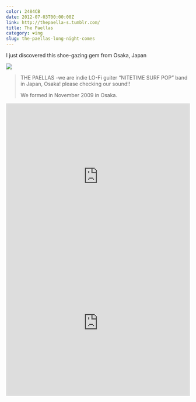 ```yaml
---
color: 2484CB
date: 2012-07-03T00:00:00Z
link: http://thepaella-s.tumblr.com/
title: The Paellas
category: ❤ing
slug: the-paellas-long-night-comes
---
```


I just discovered this shoe-gazing gem from Osaka, Japan

<div class="image">
  <img src="/img/the-paellas.jpg">
</div>

  > THE PAELLAS -we are indie LO-Fi guiter “NITETIME SURF POP” band in Japan,
  > Osaka! please checking our sound!!
  >
  > We formed in November 2009 in Osaka.

<div class="embed rich soundcloud">
    <iframe width="100%" height="400" scrolling="no" frameborder="no" src="https://w.soundcloud.com/player/?visual=true&amp;url=http%3A%2F%2Fapi.soundcloud.com%2Ftracks%2F47611457&amp;show_artwork=true&amp;visual=false&amp;hide_related=true&amp;color=2484CB&amp;show_user=true&amp;show_comments=false&amp;show_reposts=false&amp;auto_play=false"></iframe>
</div>

<div class="embed rich soundcloud">
    <iframe width="100%" height="400" scrolling="no" frameborder="no" src="https://w.soundcloud.com/player/?visual=true&amp;url=http%3A%2F%2Fapi.soundcloud.com%2Ftracks%2F49394891&amp;show_artwork=true&amp;visual=false&amp;hide_related=true&amp;color=2484CB&amp;show_user=true&amp;show_comments=false&amp;show_reposts=false&amp;auto_play=false"></iframe>
</div>
